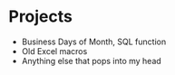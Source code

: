 # Projects
 - Business Days of Month, SQL function
 - Old Excel macros
 - Anything else that pops into my head
